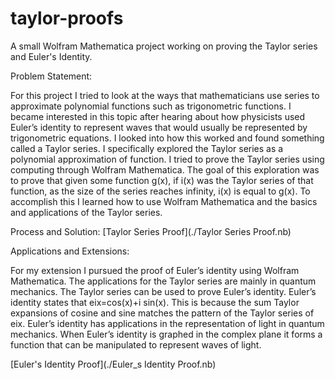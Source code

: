 # taylor-proofs
A small Wolfram Mathematica project working on proving the Taylor series and Euler's Identity.

Problem Statement:

For this project I tried to look at the ways that mathematicians use series to approximate polynomial functions such as trigonometric functions. I became interested in this topic after hearing about how physicists used Euler’s identity to represent waves that would usually be represented by trigonometric equations. I looked into how this worked and found something called a Taylor series. I specifically explored the Taylor series as a polynomial approximation of function. I tried to prove the Taylor series using computing through Wolfram Mathematica. The goal of this exploration was to prove that given some function g(x), if i(x) was the Taylor series of that function, as the size of the series reaches infinity, i(x) is equal to g(x). To accomplish this I learned how to use Wolfram Mathematica and the basics and applications of the Taylor series.

Process and Solution:
[Taylor Series Proof](./Taylor Series Proof.nb)

Applications and Extensions:

For my extension I pursued the proof of Euler’s identity using Wolfram Mathematica. The applications for the Taylor series are mainly in quantum mechanics. The Taylor series can be used to prove Euler’s identity. Euler’s identity states that eix=cos(x)+i sin(x). This is because the sum Taylor expansions of cosine and sine matches the pattern of the Taylor series of eix. Euler’s identity has applications in the representation of light in quantum mechanics. When Euler’s identity is graphed in the complex plane it forms a function that can be manipulated to represent waves of light.

[Euler's Identity Proof](./Euler_s Identity Proof.nb)
